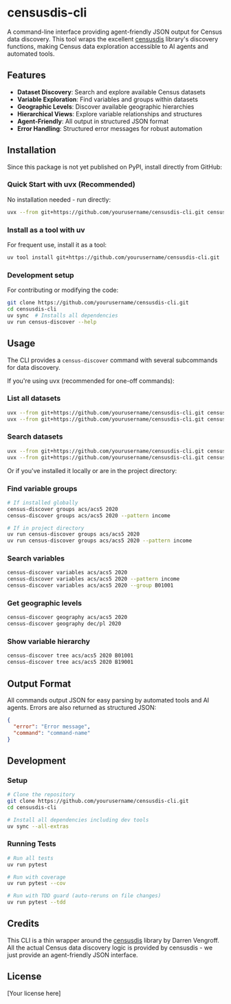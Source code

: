 # censusdis-cli

A command-line interface providing agent-friendly JSON output for Census data discovery. This tool wraps the excellent [censusdis](https://github.com/vengroff/censusdis) library's discovery functions, making Census data exploration accessible to AI agents and automated tools.

## Features

- **Dataset Discovery**: Search and explore available Census datasets
- **Variable Exploration**: Find variables and groups within datasets
- **Geographic Levels**: Discover available geographic hierarchies
- **Hierarchical Views**: Explore variable relationships and structures
- **Agent-Friendly**: All output in structured JSON format
- **Error Handling**: Structured error messages for robust automation

## Installation

Since this package is not yet published on PyPI, install directly from GitHub:

### Quick Start with uvx (Recommended)

No installation needed - run directly:

```bash
uvx --from git+https://github.com/yourusername/censusdis-cli.git census-discover --help
```

### Install as a tool with uv

For frequent use, install it as a tool:

```bash
uv tool install git+https://github.com/yourusername/censusdis-cli.git
```

### Development setup

For contributing or modifying the code:

```bash
git clone https://github.com/yourusername/censusdis-cli.git
cd censusdis-cli
uv sync  # Installs all dependencies
uv run census-discover --help
```

## Usage

The CLI provides a `census-discover` command with several subcommands for data discovery.

If you're using uvx (recommended for one-off commands):

### List all datasets

```bash
uvx --from git+https://github.com/yourusername/censusdis-cli.git census-discover datasets
uvx --from git+https://github.com/yourusername/censusdis-cli.git census-discover datasets --year 2020
```

### Search datasets

```bash
uvx --from git+https://github.com/yourusername/censusdis-cli.git census-discover search-datasets acs
uvx --from git+https://github.com/yourusername/censusdis-cli.git census-discover search-datasets "community survey"
```

Or if you've installed it locally or are in the project directory:

### Find variable groups

```bash
# If installed globally
census-discover groups acs/acs5 2020
census-discover groups acs/acs5 2020 --pattern income

# If in project directory
uv run census-discover groups acs/acs5 2020
uv run census-discover groups acs/acs5 2020 --pattern income
```

### Search variables

```bash
census-discover variables acs/acs5 2020
census-discover variables acs/acs5 2020 --pattern income
census-discover variables acs/acs5 2020 --group B01001
```

### Get geographic levels

```bash
census-discover geography acs/acs5 2020
census-discover geography dec/pl 2020
```

### Show variable hierarchy

```bash
census-discover tree acs/acs5 2020 B01001
census-discover tree acs/acs5 2020 B19001
```

## Output Format

All commands output JSON for easy parsing by automated tools and AI agents. Errors are also returned as structured JSON:

```json
{
  "error": "Error message",
  "command": "command-name"
}
```

## Development

### Setup

```bash
# Clone the repository
git clone https://github.com/yourusername/censusdis-cli.git
cd censusdis-cli

# Install all dependencies including dev tools
uv sync --all-extras
```

### Running Tests

```bash
# Run all tests
uv run pytest

# Run with coverage
uv run pytest --cov

# Run with TDD guard (auto-reruns on file changes)
uv run pytest --tdd
```

## Credits

This CLI is a thin wrapper around the [censusdis](https://github.com/vengroff/censusdis) library by Darren Vengroff. All the actual Census data discovery logic is provided by censusdis - we just provide an agent-friendly JSON interface.

## License

[Your license here]
